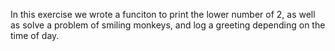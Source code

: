 In this exercise we wrote a funciton to print the lower number of 2, as well as solve a problem of smiling monkeys, and
log a greeting depending on the time of day.
